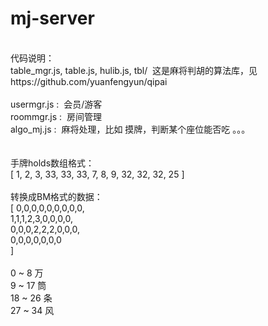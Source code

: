 # mj-server

<br/>
代码说明：<br/>
table_mgr.js, table.js, hulib.js, tbl/  这是麻将判胡的算法库，见 https://github.com/yuanfengyun/qipai
<br/>
<br/>
usermgr.js :  会员/游客<br/>
roommgr.js :  房间管理<br/>
algo_mj.js :  麻将处理，比如 摸牌，判断某个座位能否吃 。。。<br/>
<br/>
<br/>
手牌holds数组格式：　<br/>
[ 1, 2, 3, 33, 33, 33, 7, 8, 9, 32, 32, 32, 25 ]<br/>
<br/>
转换成BM格式的数据：<br/>
[ 0,0,0,0,0,0,0,0,0,<br/>
  1,1,1,2,3,0,0,0,0,<br/>
  0,0,0,2,2,2,0,0,0,<br/>
  0,0,0,0,0,0,0 <br/>
]<br/>
<br/>
0 ~ 8 万<br/>
9 ~ 17 筒<br/>
18 ~ 26 条<br/>
27 ~ 34 风<br/>
